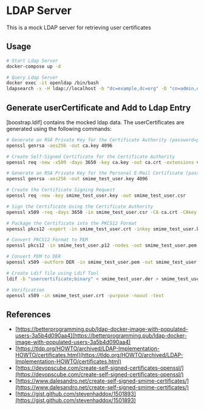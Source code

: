 # LDAP Server

This is a mock LDAP server for retrieving user certificates

## Usage

```bash
# Start Ldap Server
docker-compose up -d

# Query Ldap Server
docker exec -it openldap /bin/bash
ldapsearch -x -H ldap://localhost -b "dc=example,dc=org" -D "cn=admin,dc=example,dc=org" -w admin 
```

## Generate userCertificate and Add to Ldap Entry

[boostrap.ldif] contains the mocked ldap data. The userCertificates are generated using the following commands:

```bash
# Generate an RSA Private Key for the Certificate Authority (password=password)
openssl genrsa -aes256 -out ca.key 4096

# Create Self-Signed Certificate for the Certificate Authority
openssl req -new -x509 -days 3650 -key ca.key -out ca.crt -extensions v3_ca

# Generate an RSA Private Key for the Personal E-Mail Certificate (password=password)
openssl genrsa -aes256 -out smime_test_user.key 4096

# Create the Certificate Signing Request
openssl req -new -key smime_test_user.key -out smime_test_user.csr

# Sign the Certificate Using the Certificate Authority
openssl x509 -req -days 3650 -in smime_test_user.csr -CA ca.crt -CAkey ca.key -set_serial 1 -out smime_test_user.crt -addtrust emailProtection -addreject clientAuth -addreject serverAuth -trustout -extfile ./smime.cnf -extensions smime

# Package the Certificate into the PKCS12 Format
openssl pkcs12 -export -in smime_test_user.crt -inkey smime_test_user.key -out smime_test_user.p12

# Convert PKCS12 Format to PEM
openssl pkcs12 -in smime_test_user.p12 -nodes -out smime_test_user.pem

# Convert PEM to DER
openssl x509 -outform DER -in smime_test_user.pem -out smime_test_user.der

# Create Ldif file using Ldif Tool
ldif -b "usercertificate;binary" < smime_test_user.der > smime_test_user.ldif

# Verification
openssl x509 -in smime_test_user.crt -purpose -noout -text
```

## References

- [https://betterprogramming.pub/ldap-docker-image-with-populated-users-3a5b4d090aa4](https://betterprogramming.pub/ldap-docker-image-with-populated-users-3a5b4d090aa4)
- [https://tldp.org/HOWTO/archived/LDAP-Implementation-HOWTO/certificates.html](https://tldp.org/HOWTO/archived/LDAP-Implementation-HOWTO/certificates.html)
- [https://devopscube.com/create-self-signed-certificates-openssl/](https://devopscube.com/create-self-signed-certificates-openssl/)
- [https://www.dalesandro.net/create-self-signed-smime-certificates/](https://www.dalesandro.net/create-self-signed-smime-certificates/)
- [https://gist.github.com/stevenhaddox/1501893](https://gist.github.com/stevenhaddox/1501893)

